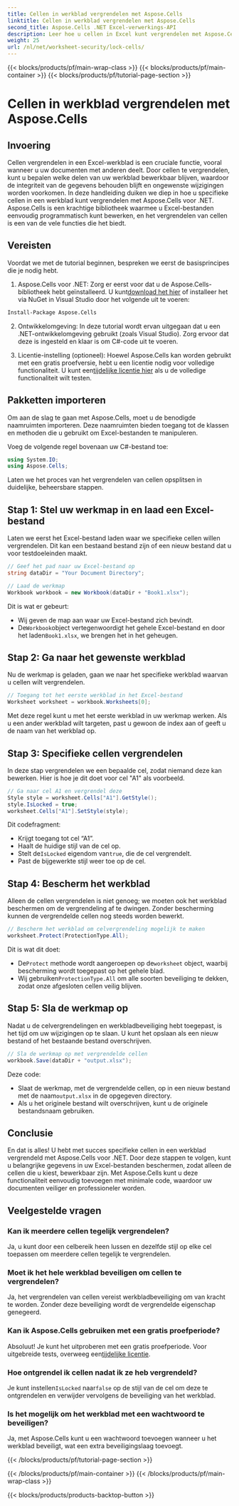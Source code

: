 ```yaml
---
title: Cellen in werkblad vergrendelen met Aspose.Cells
linktitle: Cellen in werkblad vergrendelen met Aspose.Cells
second_title: Aspose.Cells .NET Excel-verwerkings-API
description: Leer hoe u cellen in Excel kunt vergrendelen met Aspose.Cells voor .NET met deze stapsgewijze handleiding. Bescherm uw gegevens met gedetailleerde codevoorbeelden en eenvoudige instructies.
weight: 25
url: /nl/net/worksheet-security/lock-cells/
---
```


{{< blocks/products/pf/main-wrap-class >}}
{{< blocks/products/pf/main-container >}}
{{< blocks/products/pf/tutorial-page-section >}}

# Cellen in werkblad vergrendelen met Aspose.Cells

## Invoering
Cellen vergrendelen in een Excel-werkblad is een cruciale functie, vooral wanneer u uw documenten met anderen deelt. Door cellen te vergrendelen, kunt u bepalen welke delen van uw werkblad bewerkbaar blijven, waardoor de integriteit van de gegevens behouden blijft en ongewenste wijzigingen worden voorkomen. In deze handleiding duiken we diep in hoe u specifieke cellen in een werkblad kunt vergrendelen met Aspose.Cells voor .NET. Aspose.Cells is een krachtige bibliotheek waarmee u Excel-bestanden eenvoudig programmatisch kunt bewerken, en het vergrendelen van cellen is een van de vele functies die het biedt.

## Vereisten

Voordat we met de tutorial beginnen, bespreken we eerst de basisprincipes die je nodig hebt.

1.  Aspose.Cells voor .NET: Zorg er eerst voor dat u de Aspose.Cells-bibliotheek hebt geïnstalleerd. U kunt[download het hier](https://releases.aspose.com/cells/net/) of installeer het via NuGet in Visual Studio door het volgende uit te voeren:

```bash
Install-Package Aspose.Cells
```

2. Ontwikkelomgeving: In deze tutorial wordt ervan uitgegaan dat u een .NET-ontwikkelomgeving gebruikt (zoals Visual Studio). Zorg ervoor dat deze is ingesteld en klaar is om C#-code uit te voeren.

3.  Licentie-instelling (optioneel): Hoewel Aspose.Cells kan worden gebruikt met een gratis proefversie, hebt u een licentie nodig voor volledige functionaliteit. U kunt een[tijdelijke licentie hier](https://purchase.aspose.com/temporary-license/) als u de volledige functionaliteit wilt testen.


## Pakketten importeren

Om aan de slag te gaan met Aspose.Cells, moet u de benodigde naamruimten importeren. Deze naamruimten bieden toegang tot de klassen en methoden die u gebruikt om Excel-bestanden te manipuleren.

Voeg de volgende regel bovenaan uw C#-bestand toe:

```csharp
using System.IO;
using Aspose.Cells;
```

Laten we het proces van het vergrendelen van cellen opsplitsen in duidelijke, beheersbare stappen.

## Stap 1: Stel uw werkmap in en laad een Excel-bestand

Laten we eerst het Excel-bestand laden waar we specifieke cellen willen vergrendelen. Dit kan een bestaand bestand zijn of een nieuw bestand dat u voor testdoeleinden maakt.

```csharp
// Geef het pad naar uw Excel-bestand op
string dataDir = "Your Document Directory";

// Laad de werkmap
Workbook workbook = new Workbook(dataDir + "Book1.xlsx");
```

Dit is wat er gebeurt:
- Wij geven de map aan waar uw Excel-bestand zich bevindt.
-  De`Workbook`object vertegenwoordigt het gehele Excel-bestand en door het laden`Book1.xlsx`, we brengen het in het geheugen.

## Stap 2: Ga naar het gewenste werkblad

Nu de werkmap is geladen, gaan we naar het specifieke werkblad waarvan u cellen wilt vergrendelen.

```csharp
// Toegang tot het eerste werkblad in het Excel-bestand
Worksheet worksheet = workbook.Worksheets[0];
```

Met deze regel kunt u met het eerste werkblad in uw werkmap werken. Als u een ander werkblad wilt targeten, past u gewoon de index aan of geeft u de naam van het werkblad op.

## Stap 3: Specifieke cellen vergrendelen

In deze stap vergrendelen we een bepaalde cel, zodat niemand deze kan bewerken. Hier is hoe je dit doet voor cel "A1" als voorbeeld.

```csharp
// Ga naar cel A1 en vergrendel deze
Style style = worksheet.Cells["A1"].GetStyle();
style.IsLocked = true;
worksheet.Cells["A1"].SetStyle(style);
```

Dit codefragment:
- Krijgt toegang tot cel “A1”.
- Haalt de huidige stijl van de cel op.
-  Stelt de`IsLocked` eigendom van`true`, die de cel vergrendelt.
- Past de bijgewerkte stijl weer toe op de cel.

## Stap 4: Bescherm het werkblad

Alleen de cellen vergrendelen is niet genoeg; we moeten ook het werkblad beschermen om de vergrendeling af te dwingen. Zonder bescherming kunnen de vergrendelde cellen nog steeds worden bewerkt.

```csharp
// Bescherm het werkblad om celvergrendeling mogelijk te maken
worksheet.Protect(ProtectionType.All);
```

Dit is wat dit doet:
-  De`Protect` methode wordt aangeroepen op de`worksheet` object, waarbij bescherming wordt toegepast op het gehele blad.
-  Wij gebruiken`ProtectionType.All` om alle soorten beveiliging te dekken, zodat onze afgesloten cellen veilig blijven.

## Stap 5: Sla de werkmap op

Nadat u de celvergrendelingen en werkbladbeveiliging hebt toegepast, is het tijd om uw wijzigingen op te slaan. U kunt het opslaan als een nieuw bestand of het bestaande bestand overschrijven.

```csharp
// Sla de werkmap op met vergrendelde cellen
workbook.Save(dataDir + "output.xlsx");
```

Deze code:
-  Slaat de werkmap, met de vergrendelde cellen, op in een nieuw bestand met de naam`output.xlsx` in de opgegeven directory.
- Als u het originele bestand wilt overschrijven, kunt u de originele bestandsnaam gebruiken.


## Conclusie

En dat is alles! U hebt met succes specifieke cellen in een werkblad vergrendeld met Aspose.Cells voor .NET. Door deze stappen te volgen, kunt u belangrijke gegevens in uw Excel-bestanden beschermen, zodat alleen de cellen die u kiest, bewerkbaar zijn. Met Aspose.Cells kunt u deze functionaliteit eenvoudig toevoegen met minimale code, waardoor uw documenten veiliger en professioneler worden.


## Veelgestelde vragen

### Kan ik meerdere cellen tegelijk vergrendelen?
Ja, u kunt door een celbereik heen lussen en dezelfde stijl op elke cel toepassen om meerdere cellen tegelijk te vergrendelen.

### Moet ik het hele werkblad beveiligen om cellen te vergrendelen?
Ja, het vergrendelen van cellen vereist werkbladbeveiliging om van kracht te worden. Zonder deze beveiliging wordt de vergrendelde eigenschap genegeerd.

### Kan ik Aspose.Cells gebruiken met een gratis proefperiode?
 Absoluut! Je kunt het uitproberen met een gratis proefperiode. Voor uitgebreide tests, overweeg een[tijdelijke licentie](https://purchase.aspose.com/temporary-license/).

### Hoe ontgrendel ik cellen nadat ik ze heb vergrendeld?
 Je kunt instellen`IsLocked` naar`false` op de stijl van de cel om deze te ontgrendelen en verwijder vervolgens de beveiliging van het werkblad.

### Is het mogelijk om het werkblad met een wachtwoord te beveiligen?
Ja, met Aspose.Cells kunt u een wachtwoord toevoegen wanneer u het werkblad beveiligt, wat een extra beveiligingslaag toevoegt.

{{< /blocks/products/pf/tutorial-page-section >}}

{{< /blocks/products/pf/main-container >}}
{{< /blocks/products/pf/main-wrap-class >}}

{{< blocks/products/products-backtop-button >}}
